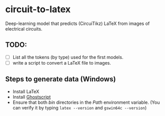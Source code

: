# circuit-to-latex

Deep-learning model that predicts (CircuiTikz) LaTeX from images of electrical circuits.

## TODO:

- [ ] List all the tokens (by type) used for the first models.
- [ ] write a script to convert a LaTeX file to images.

## Steps to generate data (Windows)

- Install LaTeX
- Install [Ghostscript](https://ghostscript.com/releases/gsdnld.html)
- Ensure that both _bin_ directories in the _Path_ environment variable. (You can verify it by typing `latex --version` and `gswin64c --version`)
